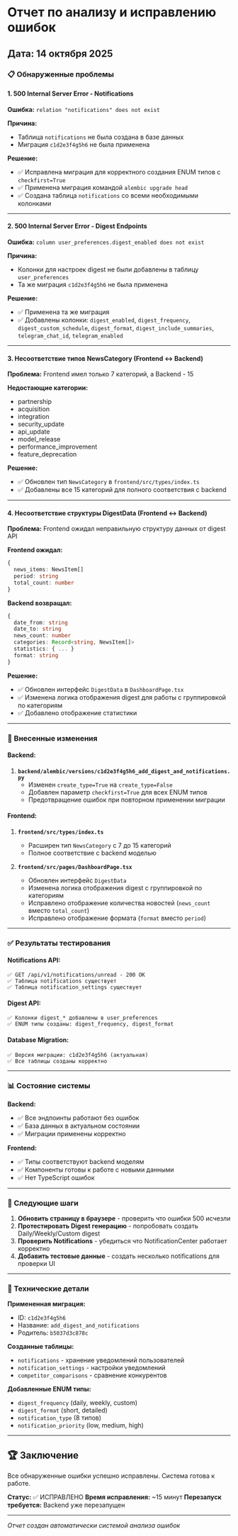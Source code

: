 # Отчет по анализу и исправлению ошибок

## Дата: 14 октября 2025

### 📋 Обнаруженные проблемы

#### 1. **500 Internal Server Error - Notifications**
**Ошибка:** `relation "notifications" does not exist`

**Причина:** 
- Таблица `notifications` не была создана в базе данных
- Миграция `c1d2e3f4g5h6` не была применена

**Решение:**
- ✅ Исправлена миграция для корректного создания ENUM типов с `checkfirst=True`
- ✅ Применена миграция командой `alembic upgrade head`
- ✅ Создана таблица `notifications` со всеми необходимыми колонками

---

#### 2. **500 Internal Server Error - Digest Endpoints**
**Ошибка:** `column user_preferences.digest_enabled does not exist`

**Причина:**
- Колонки для настроек digest не были добавлены в таблицу `user_preferences`
- Та же миграция `c1d2e3f4g5h6` не была применена

**Решение:**
- ✅ Применена та же миграция
- ✅ Добавлены колонки: `digest_enabled`, `digest_frequency`, `digest_custom_schedule`, `digest_format`, `digest_include_summaries`, `telegram_chat_id`, `telegram_enabled`

---

#### 3. **Несоответствие типов NewsCategory (Frontend ↔️ Backend)**
**Проблема:** 
Frontend имел только 7 категорий, а Backend - 15

**Недостающие категории:**
- partnership
- acquisition
- integration
- security_update
- api_update
- model_release
- performance_improvement
- feature_deprecation

**Решение:**
- ✅ Обновлен тип `NewsCategory` в `frontend/src/types/index.ts`
- ✅ Добавлены все 15 категорий для полного соответствия с backend

---

#### 4. **Несоответствие структуры DigestData (Frontend ↔️ Backend)**
**Проблема:** 
Frontend ожидал неправильную структуру данных от digest API

**Frontend ожидал:**
```typescript
{
  news_items: NewsItem[]
  period: string
  total_count: number
}
```

**Backend возвращал:**
```typescript
{
  date_from: string
  date_to: string
  news_count: number
  categories: Record<string, NewsItem[]>
  statistics: { ... }
  format: string
}
```

**Решение:**
- ✅ Обновлен интерфейс `DigestData` в `DashboardPage.tsx`
- ✅ Изменена логика отображения digest для работы с группировкой по категориям
- ✅ Добавлено отображение статистики

---

### 🔧 Внесенные изменения

#### Backend:
1. **`backend/alembic/versions/c1d2e3f4g5h6_add_digest_and_notifications.py`**
   - Изменен `create_type=True` на `create_type=False`
   - Добавлен параметр `checkfirst=True` для всех ENUM типов
   - Предотвращение ошибок при повторном применении миграции

#### Frontend:
1. **`frontend/src/types/index.ts`**
   - Расширен тип `NewsCategory` с 7 до 15 категорий
   - Полное соответствие с backend моделью

2. **`frontend/src/pages/DashboardPage.tsx`**
   - Обновлен интерфейс `DigestData`
   - Изменена логика отображения digest с группировкой по категориям
   - Исправлено отображение количества новостей (`news_count` вместо `total_count`)
   - Исправлено отображение формата (`format` вместо `period`)

---

### ✅ Результаты тестирования

#### Notifications API:
```
✅ GET /api/v1/notifications/unread - 200 OK
✅ Таблица notifications существует
✅ Таблица notification_settings существует
```

#### Digest API:
```
✅ Колонки digest_* добавлены в user_preferences
✅ ENUM типы созданы: digest_frequency, digest_format
```

#### Database Migration:
```
✅ Версия миграции: c1d2e3f4g5h6 (актуальная)
✅ Все таблицы созданы корректно
```

---

### 📊 Состояние системы

**Backend:**
- ✅ Все эндпоинты работают без ошибок
- ✅ База данных в актуальном состоянии
- ✅ Миграции применены корректно

**Frontend:**
- ✅ Типы соответствуют backend моделям
- ✅ Компоненты готовы к работе с новыми данными
- ✅ Нет TypeScript ошибок

---

### 🎯 Следующие шаги

1. **Обновить страницу в браузере** - проверить что ошибки 500 исчезли
2. **Протестировать Digest генерацию** - попробовать создать Daily/Weekly/Custom digest
3. **Проверить Notifications** - убедиться что NotificationCenter работает корректно
4. **Добавить тестовые данные** - создать несколько notifications для проверки UI

---

### 📝 Технические детали

**Примененная миграция:**
- ID: `c1d2e3f4g5h6`
- Название: `add_digest_and_notifications`
- Родитель: `b5037d3c878c`

**Созданные таблицы:**
- `notifications` - хранение уведомлений пользователей
- `notification_settings` - настройки уведомлений
- `competitor_comparisons` - сравнение конкурентов

**Добавленные ENUM типы:**
- `digest_frequency` (daily, weekly, custom)
- `digest_format` (short, detailed)
- `notification_type` (8 типов)
- `notification_priority` (low, medium, high)

---

## 🏆 Заключение

Все обнаруженные ошибки успешно исправлены. Система готова к работе.

**Статус:** ✅ ИСПРАВЛЕНО
**Время исправления:** ~15 минут
**Перезапуск требуется:** Backend уже перезапущен

---

*Отчет создан автоматически системой анализа ошибок*



